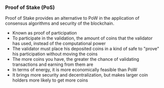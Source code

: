 ### Proof of Stake (PoS)

Proof of Stake provides an alternative to PoW in the application of consensus algorithms and security of the blockchain.

* Known as proof of participation  
* To participate in the validation, the amount of coins that the validator has used, instead of the computational power  
* The validator must place his deposited coins in a kind of safe to "prove" his participation without moving the coins  
* The more coins you have, the greater the chance of validating transactions and earning from them are  
* In terms of energy, it is more economically feasible than PoW  
* It brings more security and decentralization, but makes larger coin holders more likely to get more coins
